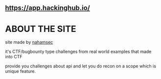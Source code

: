 ## https://app.hackinghub.io/


# ABOUT THE SITE 
site made by [nahamsec](https://www.youtube.com/@NahamSec)

it's CTF/bugbounty type challenges 
from real world examples that made into CTF

provide you challenges about api and let you do recon on a scope which is unique feature.